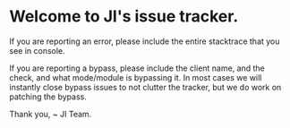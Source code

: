 # Welcome to JI's issue tracker.
If you are reporting an error, please include the entire stacktrace that you see in console.

If you are reporting a bypass, please include the client name, and the check, and what mode/module is bypassing it. In most cases we will instantly close bypass issues to not clutter the tracker, but we do work on patching the bypass.

Thank you, 
~ JI Team.

